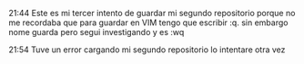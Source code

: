 21:44 Este es mi tercer intento de guardar mi segundo repositorio porque no me recordaba que para guardar en VIM tengo que escribir :q.
 sin embargo nome guarda pero segui investigando y es :wq

21:54 Tuve un error cargando mi segundo repositorio lo intentare otra vez

